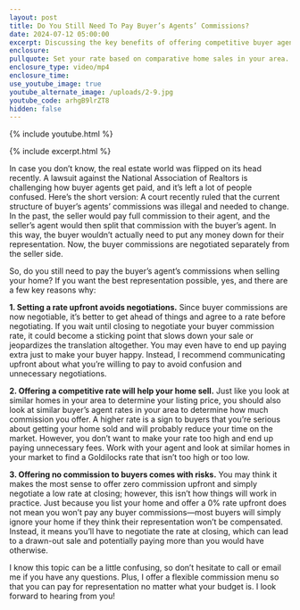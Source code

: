 ```yaml
---
layout: post
title: Do You Still Need To Pay Buyer’s Agents’ Commissions?
date: 2024-07-12 05:00:00
excerpt: Discussing the key benefits of offering competitive buyer agent rates.
enclosure:
pullquote: Set your rate based on comparative home sales in your area.
enclosure_type: video/mp4
enclosure_time:
use_youtube_image: true
youtube_alternate_image: /uploads/2-9.jpg
youtube_code: arhgB9lrZT8
hidden: false
---
```

{% include youtube.html %}

{% include excerpt.html %}

In case you don’t know, the real estate world was flipped on its head recently. A lawsuit against the National Association of Realtors is challenging how buyer agents get paid, and it’s left a lot of people confused. Here’s the short version: A court recently ruled that the current structure of buyer’s agents’ commissions was illegal and needed to change. In the past, the seller would pay full commission to their agent, and the seller’s agent would then split that commission with the buyer’s agent. In this way, the buyer wouldn’t actually need to put any money down for their representation. Now, the buyer commissions are negotiated separately from the seller side.

So, do you still need to pay the buyer’s agent’s commissions when selling your home? If you want the best representation possible, yes, and there are a few key reasons why:

**1\. Setting a rate upfront avoids negotiations.** Since buyer commissions are now negotiable, it’s better to get ahead of things and agree to a rate before negotiating. If you wait until closing to negotiate your buyer commission rate, it could become a sticking point that slows down your sale or jeopardizes the translation altogether. You may even have to end up paying extra just to make your buyer happy. Instead, I recommend communicating upfront about what you’re willing to pay to avoid confusion and unnecessary negotiations.

**2\. Offering a competitive rate will help your home sell.** Just like you look at similar homes in your area to determine your listing price, you should also look at similar buyer’s agent rates in your area to determine how much commission you offer. A higher rate is a sign to buyers that you’re serious about getting your home sold and will probably reduce your time on the market. However, you don’t want to make your rate too high and end up paying unnecessary fees. Work with your agent and look at similar homes in your market to find a Goldilocks rate that isn’t too high or too low.

**3\. Offering no commission to buyers comes with risks.** You may think it makes the most sense to offer zero commission upfront and simply negotiate a low rate at closing; however, this isn’t how things will work in practice. Just because you list your home and offer a 0% rate upfront does not mean you won’t pay any buyer commissions—most buyers will simply ignore your home if they think their representation won’t be compensated. Instead, it means you’ll have to negotiate the rate at closing, which can lead to a drawn-out sale and potentially paying more than you would have otherwise.

I know this topic can be a little confusing, so don’t hesitate to call or email me if you have any questions. Plus, I offer a flexible commission menu so that you can pay for representation no matter what your budget is. I look forward to hearing from you!
